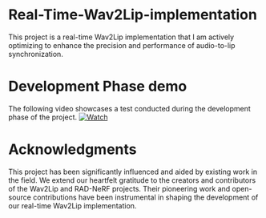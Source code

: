 # Real-Time-Wav2Lip-implementation
This project is a real-time Wav2Lip implementation that I am actively optimizing to enhance the precision and performance of audio-to-lip synchronization.

# Development Phase demo
The following video showcases a test conducted during the development phase of the project.
[![Watch](https://img.youtube.com/vi/Nkncnj8bcv8/0.jpg)](https://www.youtube.com/watch?v=Nkncnj8bcv8)


# Acknowledgments
This project has been significantly influenced and aided by existing work in the field. We extend our heartfelt gratitude to the creators and contributors of the Wav2Lip and RAD-NeRF projects. Their pioneering work and open-source contributions have been instrumental in shaping the development of our real-time Wav2Lip implementation.

